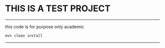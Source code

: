 # THIS IS A TEST PROJECT

*****************
this code is for purpose only academic
```bash
mvn clean install
```


*****************

